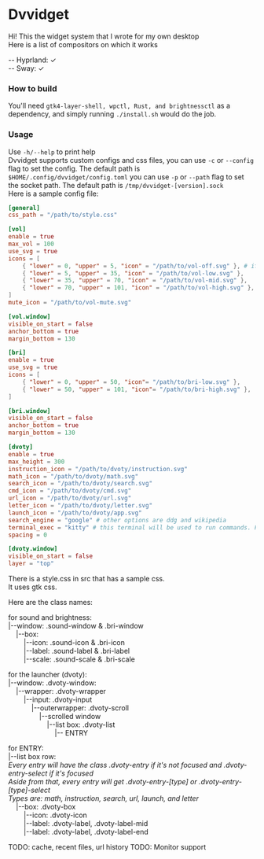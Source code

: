 # Dvvidget 
Hi! This the widget system that I wrote for my own desktop <br />
Here is a list of compositors on which it works

-- Hyprland: ✓ <br />
-- Sway: ✓ <br />

### How to build
You'll need ```gtk4-layer-shell, wpctl, Rust, and brightnessctl``` as a dependency, 
and simply running ```./install.sh``` would do the job.

### Usage
Use ```-h/--help``` to print help <br />
Dvvidget supports custom configs and css files,
you can use ```-c``` or ```--config``` flag to set the config. The default path is ```$HOME/.config/dvvidget/config.toml```
you can use ```-p``` or ```--path``` flag to set the socket path. The default path is ```/tmp/dvvidget-[version].sock```
<br />
Here is a sample config file:
```toml
[general]
css_path = "/path/to/style.css"

[vol]
enable = true
max_vol = 100
use_svg = true
icons = [
    { "lower" = 0, "upper" = 5, "icon" = "/path/to/vol-off.svg" }, # if use_svg is set, put the path of the icon here, otherwise, put the glyph
    { "lower" = 5, "upper" = 35, "icon" = "/path/to/vol-low.svg" },
    { "lower" = 35, "upper" = 70, "icon" = "/path/to/vol-mid.svg" },
    { "lower" = 70, "upper" = 101, "icon" = "/path/to/vol-high.svg" },
]
mute_icon = "/path/to/vol-mute.svg"

[vol.window]
visible_on_start = false
anchor_bottom = true
margin_bottom = 130

[bri]
enable = true
use_svg = true
icons = [
    { "lower" = 0, "upper" = 50, "icon"= "/path/to/bri-low.svg" },
    { "lower" = 50, "upper" = 101, "icon"= "/path/to/bri-high.svg" },
]

[bri.window]
visible_on_start = false
anchor_bottom = true
margin_bottom = 130

[dvoty]
enable = true
max_height = 300
instruction_icon = "/path/to/dvoty/instruction.svg"
math_icon = "/path/to/dvoty/math.svg"
search_icon = "/path/to/dvoty/search.svg"
cmd_icon = "/path/to/dvoty/cmd.svg"
url_icon = "/path/to/dvoty/url.svg"
letter_icon = "/path/to/dvoty/letter.svg"
launch_icon = "/path/to/dvoty/app.svg"
search_engine = "google" # other options are ddg and wikipedia
terminal_exec = "kitty" # this terminal will be used to run commands. For example, if you want to use Alacritty, set this to Alacritty -e
spacing = 0

[dvoty.window]
visible_on_start = false
layer = "top"
```
There is a style.css in src that has a sample css. <br />
It uses gtk css. <br />

Here are the class names:<br />

for sound and brightness: <br />
|--window: .sound-window & .bri-window <br />
&nbsp;&nbsp;&nbsp;&nbsp;|--box: <br />
&nbsp;&nbsp;&nbsp;&nbsp;&nbsp;&nbsp;&nbsp;&nbsp;|--icon: .sound-icon & .bri-icon <br />
&nbsp;&nbsp;&nbsp;&nbsp;&nbsp;&nbsp;&nbsp;&nbsp;|--label: .sound-label & .bri-label <br />
&nbsp;&nbsp;&nbsp;&nbsp;&nbsp;&nbsp;&nbsp;&nbsp;|--scale: .sound-scale & .bri-scale <br />

for the launcher (dvoty): <br />
|--window: .dvoty-window: <br />
&nbsp;&nbsp;&nbsp;&nbsp;|--wrapper: .dvoty-wrapper <br />
&nbsp;&nbsp;&nbsp;&nbsp;&nbsp;&nbsp;&nbsp;&nbsp;|--input: .dvoty-input <br />
&nbsp;&nbsp;&nbsp;&nbsp;&nbsp;&nbsp;&nbsp;&nbsp;&nbsp;&nbsp;&nbsp;&nbsp;|--outerwrapper: .dvoty-scroll <br />
&nbsp;&nbsp;&nbsp;&nbsp;&nbsp;&nbsp;&nbsp;&nbsp;&nbsp;&nbsp;&nbsp;&nbsp;&nbsp;&nbsp;&nbsp;&nbsp;|--scrolled window <br />
&nbsp;&nbsp;&nbsp;&nbsp;&nbsp;&nbsp;&nbsp;&nbsp;&nbsp;&nbsp;&nbsp;&nbsp;&nbsp;&nbsp;&nbsp;&nbsp;&nbsp;&nbsp;&nbsp;&nbsp;|--list box: .dvoty-list <br />
&nbsp;&nbsp;&nbsp;&nbsp;&nbsp;&nbsp;&nbsp;&nbsp;&nbsp;&nbsp;&nbsp;&nbsp;&nbsp;&nbsp;&nbsp;&nbsp;&nbsp;&nbsp;&nbsp;&nbsp;&nbsp;&nbsp;&nbsp;&nbsp;|-- ENTRY

for ENTRY: <br />
|--list box row:  
*Every entry will have the class .dvoty-entry if it's not focused and .dvoty-entry-select if it's focused*<br/>
*Aside from that, every entry will get .dvoty-entry-[type] or .dvoty-entry-[type]-select* <br />
*Types are: math, instruction, search, url, launch, and letter* <br />
&nbsp;&nbsp;&nbsp;&nbsp;|--box: .dvoty-box<br />
&nbsp;&nbsp;&nbsp;&nbsp;&nbsp;&nbsp;&nbsp;&nbsp;|--icon: .dvoty-icon<br />
&nbsp;&nbsp;&nbsp;&nbsp;&nbsp;&nbsp;&nbsp;&nbsp;|--label: .dvoty-label, .dvoty-label-mid<br />
&nbsp;&nbsp;&nbsp;&nbsp;&nbsp;&nbsp;&nbsp;&nbsp;|--label: .dvoty-label, .dvoty-label-end<br />

TODO: cache, recent files, url history
TODO: Monitor support
